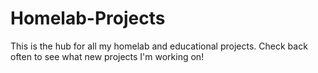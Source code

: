 # Homelab-Projects

This is the hub for all my homelab and educational projects. Check back often to see what new projects I'm working on!
